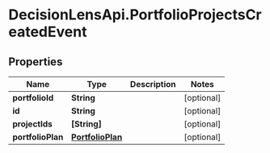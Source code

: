 # DecisionLensApi.PortfolioProjectsCreatedEvent

## Properties
Name | Type | Description | Notes
------------ | ------------- | ------------- | -------------
**portfolioId** | **String** |  | [optional] 
**id** | **String** |  | [optional] 
**projectIds** | **[String]** |  | [optional] 
**portfolioPlan** | [**PortfolioPlan**](PortfolioPlan.md) |  | [optional] 


